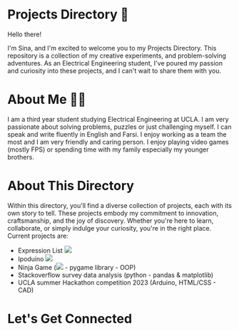 
# Projects Directory 📝

Hello there!

I'm Sina, and I'm excited to welcome you to my Projects Directory. This repository is a collection of my creative experiments, and problem-solving adventures. As an Electrical Engineering student, I've poured my passion and curiosity into these projects, and I can't wait to share them with you.
# About Me 👨‍💻

I am a third year student studying Electrical Engineering at UCLA. I am very passionate about solving problems, puzzles or just challenging myself. I can speak and write fluently in English and Farsi. I enjoy working as a team the most and I am very friendly and caring person. I enjoy playing video games (mostly FPS) or spending time with my family especially my younger brothers. 
# About This Directory 

Within this directory, you'll find a diverse collection of projects, each with its own story to tell. These projects embody my commitment to innovation, craftsmanship, and the joy of discovery. Whether you're here to learn, collaborate, or simply indulge your curiosity, you're in the right place.
Current projects are:
-  Expression List <code><img src="https://img.shields.io/badge/C%2B%2B-00599C?style=for-the-badge&logo=c%2B%2B&logoColor=white"></code>
-  Ipoduino <code><img src="https://img.shields.io/badge/Arduino-00979D?style=for-the-badge&logo=Arduino&logoColor=white"></code>
-  Ninja Game (<code><img src="https://img.shields.io/badge/Python-14354C?style=for-the-badge&logo=python&logoColor=white"></code> - pygame library - OOP)
-  Stackoverflow survey data analysis (python - pandas & matplotlib)
-  UCLA summer Hackathon competition 2023 (Arduino, HTML/CSS - CAD)
# Let's Get Connected






